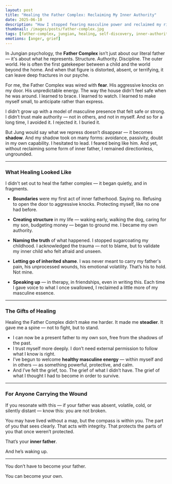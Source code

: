```yaml
---
layout: post
title: "Healing the Father Complex: Reclaiming My Inner Authority"
date: 2025-06-10
description: "How I stopped fearing masculine power and reclaimed my right to protect, provide, and lead — without repeating the wounds of the past."
thumbnail: /images/posts/father-complex.jpg
tags: [father-complex, jungian, healing, self-discovery, inner-authority]
emotions: [anger, grief]
---
```


In Jungian psychology, the **Father Complex** isn’t just about our literal father — it's about what he represents. Structure. Authority. Discipline. The outer world. He is often the first gatekeeper between a child and the world beyond the home. And when that figure is distorted, absent, or terrifying, it can leave deep fractures in our psyche.

For me, the Father Complex was wired with **fear**. His aggressive knocks on my door. His unpredictable energy. The way the house didn’t feel safe when he was around. I learned to brace. I learned to watch. I learned to make myself small, to anticipate rather than express.

I didn’t grow up with a model of masculine presence that felt safe or strong. I didn’t trust male authority — not in others, and not in myself. And so for a long time, I avoided it. I rejected it. I buried it.

But Jung would say what we repress doesn’t disappear — it becomes **shadow**. And my shadow took on many forms: avoidance, passivity, doubt in my own capability. I hesitated to lead. I feared being like him. And yet, without reclaiming some form of inner father, I remained directionless, ungrounded.

---

### What Healing Looked Like

I didn't set out to heal the father complex — it began quietly, and in fragments.

- **Boundaries** were my first act of inner fatherhood. Saying no. Refusing to open the door to aggressive knocks. Protecting myself, like no one had before.
  
- **Creating structure** in my life — waking early, walking the dog, caring for my son, budgeting money — began to ground me. I became my own authority.

- **Naming the truth** of what happened. I stopped sugarcoating my childhood. I acknowledged the trauma — not to blame, but to validate my inner child who felt afraid and unseen.

- **Letting go of inherited shame**. I was never meant to carry my father's pain, his unprocessed wounds, his emotional volatility. That’s his to hold. Not mine.

- **Speaking up** — in therapy, in friendships, even in writing this. Each time I gave voice to what I once swallowed, I reclaimed a little more of my masculine essence.

---

### The Gifts of Healing

Healing the Father Complex didn’t make me harder. It made me **steadier**. It gave me a spine — not to fight, but to stand.

- I can now be a present father to my own son, free from the shadows of the past.  
- I trust myself more deeply. I don’t need external permission to follow what I know is right.  
- I’ve begun to welcome **healthy masculine energy** — within myself and in others — as something powerful, protective, and calm.  
- And I’ve felt the grief, too. The grief of what I didn’t have. The grief of what I thought I had to become in order to survive.

---

### For Anyone Carrying the Wound

If you resonate with this — if your father was absent, volatile, cold, or silently distant — know this: you are not broken.

You may have lived without a map, but the compass is within you. The part of you that sees clearly. That acts with integrity. That protects the parts of you that once weren’t protected.

That’s your **inner father**.

And he’s waking up.

---

You don’t have to become your father.

You can become your own.
